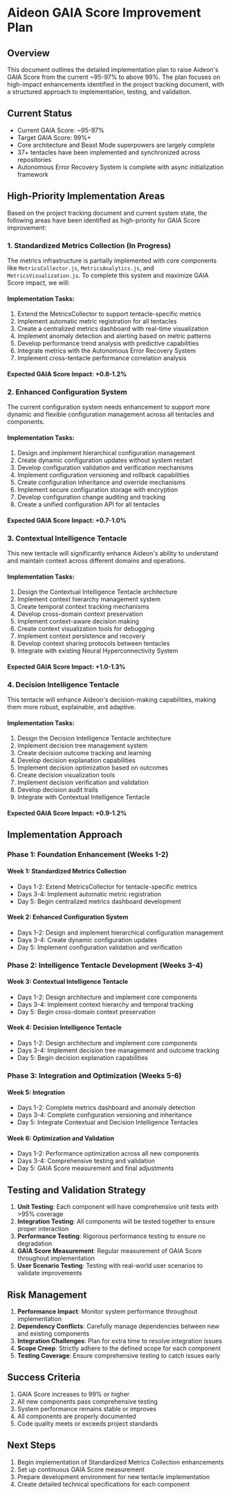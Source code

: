 # Aideon GAIA Score Improvement Plan

## Overview

This document outlines the detailed implementation plan to raise Aideon's GAIA Score from the current ~95-97% to above 99%. The plan focuses on high-impact enhancements identified in the project tracking document, with a structured approach to implementation, testing, and validation.

## Current Status

- Current GAIA Score: ~95-97%
- Target GAIA Score: 99%+
- Core architecture and Beast Mode superpowers are largely complete
- 37+ tentacles have been implemented and synchronized across repositories
- Autonomous Error Recovery System is complete with async initialization framework

## High-Priority Implementation Areas

Based on the project tracking document and current system state, the following areas have been identified as high-priority for GAIA Score improvement:

### 1. Standardized Metrics Collection (In Progress)

The metrics infrastructure is partially implemented with core components like `MetricsCollector.js`, `MetricsAnalytics.js`, and `MetricsVisualization.js`. To complete this system and maximize GAIA Score impact, we will:

#### Implementation Tasks:
1. Extend the MetricsCollector to support tentacle-specific metrics
2. Implement automatic metric registration for all tentacles
3. Create a centralized metrics dashboard with real-time visualization
4. Implement anomaly detection and alerting based on metric patterns
5. Develop performance trend analysis with predictive capabilities
6. Integrate metrics with the Autonomous Error Recovery System
7. Implement cross-tentacle performance correlation analysis

#### Expected GAIA Score Impact: +0.8-1.2%

### 2. Enhanced Configuration System

The current configuration system needs enhancement to support more dynamic and flexible configuration management across all tentacles and components.

#### Implementation Tasks:
1. Design and implement hierarchical configuration management
2. Create dynamic configuration updates without system restart
3. Develop configuration validation and verification mechanisms
4. Implement configuration versioning and rollback capabilities
5. Create configuration inheritance and override mechanisms
6. Implement secure configuration storage with encryption
7. Develop configuration change auditing and tracking
8. Create a unified configuration API for all tentacles

#### Expected GAIA Score Impact: +0.7-1.0%

### 3. Contextual Intelligence Tentacle

This new tentacle will significantly enhance Aideon's ability to understand and maintain context across different domains and operations.

#### Implementation Tasks:
1. Design the Contextual Intelligence Tentacle architecture
2. Implement context hierarchy management system
3. Create temporal context tracking mechanisms
4. Develop cross-domain context preservation
5. Implement context-aware decision making
6. Create context visualization tools for debugging
7. Implement context persistence and recovery
8. Develop context sharing protocols between tentacles
9. Integrate with existing Neural Hyperconnectivity System

#### Expected GAIA Score Impact: +1.0-1.3%

### 4. Decision Intelligence Tentacle

This tentacle will enhance Aideon's decision-making capabilities, making them more robust, explainable, and adaptive.

#### Implementation Tasks:
1. Design the Decision Intelligence Tentacle architecture
2. Implement decision tree management system
3. Create decision outcome tracking and learning
4. Develop decision explanation capabilities
5. Implement decision optimization based on outcomes
6. Create decision visualization tools
7. Implement decision verification and validation
8. Develop decision audit trails
9. Integrate with Contextual Intelligence Tentacle

#### Expected GAIA Score Impact: +0.9-1.2%

## Implementation Approach

### Phase 1: Foundation Enhancement (Weeks 1-2)

#### Week 1: Standardized Metrics Collection
- Days 1-2: Extend MetricsCollector for tentacle-specific metrics
- Days 3-4: Implement automatic metric registration
- Day 5: Begin centralized metrics dashboard development

#### Week 2: Enhanced Configuration System
- Days 1-2: Design and implement hierarchical configuration management
- Days 3-4: Create dynamic configuration updates
- Day 5: Implement configuration validation and verification

### Phase 2: Intelligence Tentacle Development (Weeks 3-4)

#### Week 3: Contextual Intelligence Tentacle
- Days 1-2: Design architecture and implement core components
- Days 3-4: Implement context hierarchy and temporal tracking
- Day 5: Begin cross-domain context preservation

#### Week 4: Decision Intelligence Tentacle
- Days 1-2: Design architecture and implement core components
- Days 3-4: Implement decision tree management and outcome tracking
- Day 5: Begin decision explanation capabilities

### Phase 3: Integration and Optimization (Weeks 5-6)

#### Week 5: Integration
- Days 1-2: Complete metrics dashboard and anomaly detection
- Days 3-4: Complete configuration versioning and inheritance
- Day 5: Integrate Contextual and Decision Intelligence Tentacles

#### Week 6: Optimization and Validation
- Days 1-2: Performance optimization across all new components
- Days 3-4: Comprehensive testing and validation
- Day 5: GAIA Score measurement and final adjustments

## Testing and Validation Strategy

1. **Unit Testing**: Each component will have comprehensive unit tests with >95% coverage
2. **Integration Testing**: All components will be tested together to ensure proper interaction
3. **Performance Testing**: Rigorous performance testing to ensure no degradation
4. **GAIA Score Measurement**: Regular measurement of GAIA Score throughout implementation
5. **User Scenario Testing**: Testing with real-world user scenarios to validate improvements

## Risk Management

1. **Performance Impact**: Monitor system performance throughout implementation
2. **Dependency Conflicts**: Carefully manage dependencies between new and existing components
3. **Integration Challenges**: Plan for extra time to resolve integration issues
4. **Scope Creep**: Strictly adhere to the defined scope for each component
5. **Testing Coverage**: Ensure comprehensive testing to catch issues early

## Success Criteria

1. GAIA Score increases to 99% or higher
2. All new components pass comprehensive testing
3. System performance remains stable or improves
4. All components are properly documented
5. Code quality meets or exceeds project standards

## Next Steps

1. Begin implementation of Standardized Metrics Collection enhancements
2. Set up continuous GAIA Score measurement
3. Prepare development environment for new tentacle implementation
4. Create detailed technical specifications for each component
